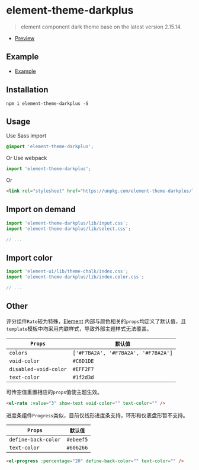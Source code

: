 # element-theme-darkplus

> element component dark theme base on the latest version 2.15.14.

 - [Preview](https://dongwei1125.github.io/theme-dark)

## Example

 - [Example](/EXAMPLE.md)

## Installation

```shell
npm i element-theme-darkplus -S
```

## Usage

Use Sass import

```css
@import 'element-theme-darkplus';
```

Or Use webpack

```javascript
import 'element-theme-darkplus';
```

Or

```html
<link rel="stylesheet" href="https://unpkg.com/element-theme-darkplus/lib/index.css">
```

##  Import on demand

```javascript
import 'element-theme-darkplus/lib/input.css';
import 'element-theme-darkplus/lib/select.css';

// ...
```

##  Import color

```javascript
import 'element-ui/lib/theme-chalk/index.css';
import 'element-theme-darkplus/lib/index.color.css';

// ...
```

## Other

评分组件`Rate`较为特殊，[Element](https://github.com/ElemeFE/element) 内部与颜色相关的`props`均定义了默认值，且`template`模板中均采用内联样式，导致外部主题样式无法覆盖。

| `Props` | `默认值` |
| --- | --- |
| `colors` | `['#F7BA2A', '#F7BA2A', '#F7BA2A']` |
| `void-color` | `#C6D1DE` |
| `disabled-void-color` | `#EFF2F7` |
| `text-color` | `#1f2d3d` |

可传空值重置相应的`props`值使主题生效。

```html
<el-rate :value="3" show-text void-color="" text-color="" />
```

进度条组件`Progress`类似，目前仅线形进度条支持，环形和仪表盘形暂不支持。

| `Props` | `默认值` |
| --- | --- |
| `define-back-color` | `#ebeef5` |
| `text-color` | `#606266` |

```html
<el-progress :percentage="20" define-back-color="" text-color="" />
```